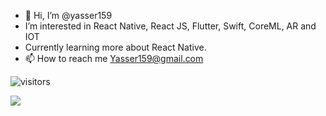 - 👋 Hi, I’m @yasser159
- I’m interested in React Native, React JS,  Flutter, Swift, CoreML, AR and IOT 
- Currently learning more about React Native.
- 📫 How to reach me Yasser159@gmail.com

![visitors](https://visitor-badge.glitch.me/badge?page_id=yasser159)



![](https://komarev.com/ghpvc/?username=yasser159)

<!---
yasser159/yasser159 is a ✨ special ✨ repository because its `README.md` (this file) appears on your GitHub profile.
You can click the Preview link to take a look at your changes.
--->
